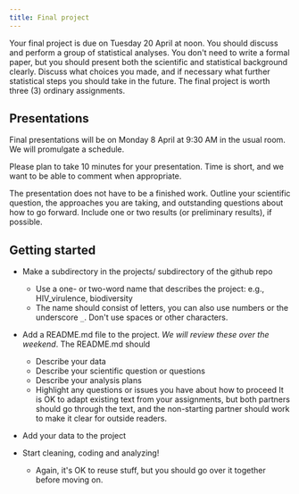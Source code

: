 ```yaml
---
title: Final project
---
```


Your final project is due on Tuesday 20 April at noon. You should discuss and perform a group of statistical analyses. You don't need to write a formal paper, but you should present both the scientific and statistical background clearly. Discuss what choices you made, and if necessary what further statistical steps you should take in the future. The final project is worth three (3) ordinary assignments.

## Presentations

Final presentations will be on Monday 8 April at 9:30 AM in the usual room. We will promulgate a schedule.

Please plan to take 10 minutes for your presentation. Time is short, and we want to be able to comment when appropriate.

The presentation does not have to be a finished work. Outline your scientific question, the approaches you are taking, and outstanding questions about how to go forward. Include one or two results (or preliminary results), if possible.

<!-- COMMENT
### Schedule

#### Monday hour 1

* Pesevski, Maria; Yang, Kai
	* African wings

* Hua, Wenjing; Cauret, Caroline Marie Sophie
	* Cryptococcus phenotype

* Delungahawatta, Thilini Nuwanga; Aljohani, Renad Anwar
	* Baci Motility

* Shephard, Alex Mulligan; Dai, Fei
	* life history

#### Monday hour 2

* You, Man; Lin, Xiao Yue
	* Hybrid Germination

* Barker, Jordan James; Werba, Jo Avital
	* forest community

* Baxter, Carling Manza; Forsythe, Adrian
	* Drosophila aggression

----------------------------------------------------------------------

#### Wednesday

* Takahashi, Michael Tadashi Sullivan; Kosakowski, Jakub
	* chlorophyll daphnia

* Samarasinghe, Himeshi Appuhamillage; Li, Ruoyuan
	* Cryptococcus melanin

* Miller, Jessica Susan; Marzec, Sarah Ruth
	* Midshipman Sperm

* Knoops, Paul Peter; Flett, Lucas
	* Drosophila Sequences
COMMENT -->

## Getting started

* Make a subdirectory in the projects/ subdirectory of the github repo
	* Use a one- or two-word name that describes the project: e.g., HIV_virulence, biodiversity
	* The name should consist of letters, you can also use numbers or the underscore `_`. Don't use spaces or other characters.

* Add a README.md file to the project. _We will review these over the weekend_. The README.md should
	* Describe your data
	* Describe your scientific question or questions
	* Describe your analysis plans
	* Highlight any questions or issues you have about how to proceed
It is OK to adapt existing text from your assignments, but both partners should go through the text, and the non-starting partner should work to make it clear for outside readers.

* Add your data to the project
* Start cleaning, coding and analyzing!
	* Again, it's OK to reuse stuff, but you should go over it together before moving on.

<!-- COMMENT
* Add a master script, in the style of [Dushoff's script from class](https://github.com/mac-theobio/QMEE_2017/blob/master/dushoff/master.R) (this is in the private repo; you can use the link if you are logged in to github, or you can view it locally in the course repo).
COMMENT -->

